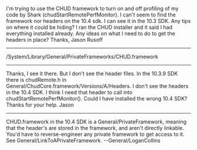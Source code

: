 I'm trying to use the CHUD framework to turn on and off profiling of my code by Shark (chudStartRemotePerfMonitor). I can't seem to find the framework nor headers on the 10.4 sdk. I can see it in the 10.3 SDK. Any tips on where it could be hiding? I ran the CHUD installer and it said I had everything installed already. Any ideas on what I need to do to get the headers in place?
Thanks,
Jason Rusoff

----

/System/Library/General/PrivateFrameworks/CHUD.framework

----

Thanks, I see it there. But I don't see the header files. In the 10.3.9 SDK there is chudRemote.h in General/ChudCore.framework/Versions/A/Headers. I don't see the headers in the 10.4 SDK. I think I need that header to call into chudStartRemotePerfMonitor(). Could I have installed the wrong 10.4 SDK?
Thanks for your help. 
Jason

----

CHUD.framework in the 10.4 SDK is a General/PrivateFramework, meaning that the header's are stored in the framework, and aren't directly linkable. You'd have to reverse-engineer any private framework to get access to it. See General/LinkToAPrivateFramework. --General/LoganCollins